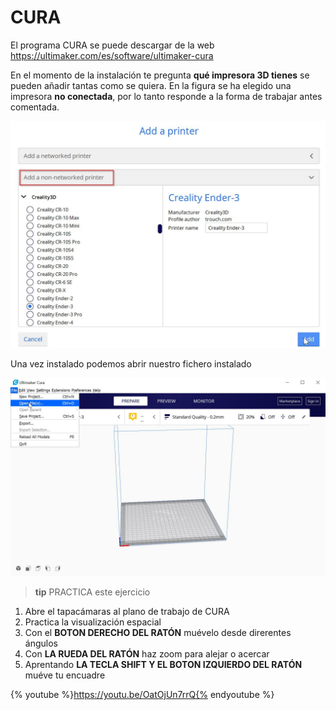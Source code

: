 # CURA

El programa CURA se puede descargar de la web https://ultimaker.com/es/software/ultimaker-cura

En el momento de la instalación te pregunta **qué impresora 3D tienes** se pueden añadir tantas como se quiera. En la figura se ha elegido una impresora **no conectada**, por lo tanto responde a la forma de trabajar antes comentada.

![](/assets/cura3.jpg)

Una vez instalado podemos abrir nuestro fichero instalado

![](/assets/cura4.jpg)

>**tip**
>PRACTICA este ejercicio

1. Abre el tapacámaras al plano de trabajo de CURA
1. Practica la visualización espacial
  1. Con el **BOTON DERECHO DEL RATÓN** muévelo desde direrentes ángulos
  1. Con **LA RUEDA DEL RATÓN** haz zoom para alejar o acercar
  1. Aprentando **LA TECLA SHIFT Y EL BOTON IZQUIERDO DEL RATÓN** muéve tu encuadre

{% youtube %}https://youtu.be/OatOjUn7rrQ{% endyoutube %}
